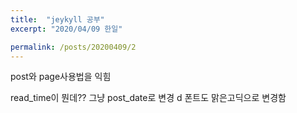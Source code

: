 ```yaml
---
title:  "jeykyll 공부"
excerpt: "2020/04/09 한일"

permalink: /posts/20200409/2
---
```


post와 page사용법을 익힘

read_time이 뭔데?? 그냥 post_date로 변경
d
폰트도 맑은고딕으로 변경함